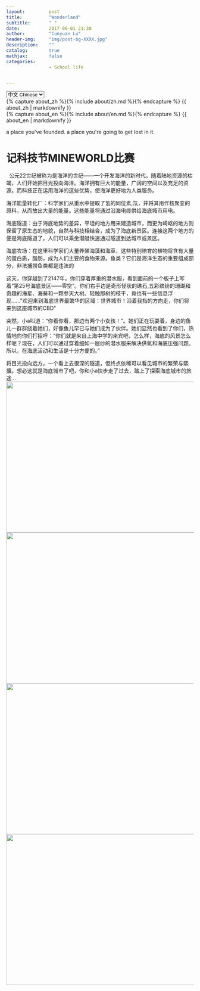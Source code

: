 ```yaml
---
layout:         post
title:          "Wonderland"
subtitle:       " "
date:           2017-06-01 21:30
author:         "Cunyuan Lu"
header-img:     "img/post-bg-XXXX.jpg"
description:    ""
catalog:        true
mathjax:        false
categories:     
                - School life


---
```


<!-- Language Selector -->
<select class="sel-lang" onchange= "onLanChange(this.options[this.options.selectedIndex].value)">
    <option value="0" selected> 中文 Chinese </option>
    <option value="1"> 英文 English </option>
</select>

<!-- Chinese Version -->
<div class="zh post-container">
    {% capture about_zh %}{% include about/zh.md %}{% endcapture %}
    {{ about_zh | markdownify }}
</div>

<!-- English Version -->
<div class="en post-container">
    {% capture about_en %}{% include about/en.md %}{% endcapture %}
    {{ about_en | markdownify }}
</div>

<!-- Handle Language Change -->
<script type="text/javascript">
    // get nodes
    var $zh = document.querySelector(".zh");
    var $en = document.querySelector(".en");
    var $select = document.querySelector("select");
    // bind hashchange event
    window.addEventListener('hashchange', _render);
    // handle render
    function _render(){
        var _hash = window.location.hash;
        // en
        if(_hash == "#en"){
            $select.selectedIndex = 1;
            $en.style.display = "block";
            $zh.style.display = "none";
        // zh by default
        }else{
            // not trigger onChange, otherwise cause a loop call.
            $select.selectedIndex = 0;
            $zh.style.display = "block";
            $en.style.display = "none";
        }
    }
    // handle select change
    function onLanChange(index){
        if(index == 0){
            window.location.hash = "#zh"
        }else{
            window.location.hash = "#en"
        }
    }
    // init
    _render();
</script>

a place you've founded.
a place you're going to get lost in it.

# 记科技节MINEWORLD比赛   
   
   公元22世纪被称为是海洋的世纪——一个开发海洋的新时代。随着陆地资源的枯竭，人们开始把目光投向海洋。海洋拥有巨大的能量，广阔的空间以及充足的资源。而科技正在运用海洋的这些优势，使海洋更好地为人类服务。
   <p>海洋能量转化厂：科学家们从重水中提取了氢的同位素,氘，并将其用作核聚变的原料，从而放出大量的能量。这些能量将通过沿海电缆供给海底城市用电。
   <p>海底隧道：由于海底地势的差异，平坦的地方用来建造城市，而更为崎岖的地方则保留了原生态的地貌，自然与科技相结合，成为了海底新景区。连接这两个地方的便是海底隧道了。人们可以乘坐潜艇快速通过隧道到达城市或景区。
    <p>海底农场：在这里科学家们大量养殖海藻和海草，这些特别培育的植物将含有大量的蛋白质，脂肪，成为人们主要的食物来源。鱼类？它们是海洋生态的重要组成部分，非法捕捞鱼类都是违法的
   <p>这天，你穿越到了2147年。你们穿着厚重的潜水服，看到面前的一个板子上写着“第25号海底景区——零空”。你们右手边是奇形怪状的礁石,五彩缤纷的珊瑚和奇趣的海星、海葵和一颗参天大树。轻触那树的枝干，竟也有一些信息浮现......"欢迎来到海底世界最繁华的区域：世界城市！沿着我指的方向走，你们将来到这座城市的CBD"
   <p>突然，小a叫道：“你看你看，那边有两个小女孩！”。她们正在玩耍着，身边的鱼儿一群群绕着她们，好像鱼儿早已与她们成为了伙伴。她们显然也看到了你们，热情地向你们打招呼：“你们就是来自上海中学的来宾吧，怎么样，海底的风景怎么样呢？现在，人们可以通过穿着细如一层纱的潜水服来解决供氧和海底压强问题。所以，在海底活动和生活是十分方便的。”
   <p>将目光投向远方，一个看上去很深的隧道，但终点依稀可以看见城市的繁荣与熙攘。想必这就是海底城市了吧，你和小a快步走了过去，踏上了探索海底城市的旅途…

<img src="http://www.z4a.net/images/2017/07/08/IMG_20170517_2114470.jpg" width="540" height="405" />
<img src="http://www.z4a.net/images/2017/07/08/IMG_20170524_130904.jpg" width="540" height="405" />
<img src="http://www.z4a.net/images/2017/07/08/IMG_20170524_183144.jpg" width="540" height="405" />
<img src="http://www.z4a.net/images/2017/07/08/IMG_20170524_123105.jpg" width="540" height="405" />
